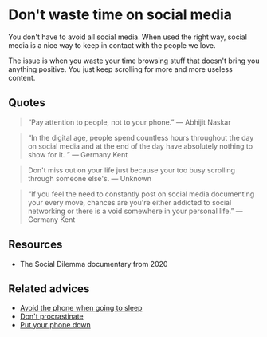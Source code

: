 # Don't waste time on social media

You don't have to avoid all social media. When used the right way, social media is a nice way to keep in contact with the people we love.

The issue is when you waste your time browsing stuff that doesn't bring you anything positive. You just keep scrolling for more and more useless content.

## Quotes

> “Pay attention to people, not to your phone.” ― Abhijit Naskar

> “In the digital age, people spend countless hours throughout the day on social media and at the end of the day have absolutely nothing to show for it. ” ― Germany Kent

> Don't miss out on your life just because your too busy scrolling through someone else's. ― Unknown

> “If you feel the need to constantly post on social media documenting your every move, chances are you're either addicted to social networking or there is a void somewhere in your personal life.” ― Germany Kent

## Resources

- The Social Dilemma documentary from 2020

## Related advices

- [Avoid the phone when going to sleep](../Avoid%20the%20phone%20when%20going%20to%20sleep/index.md)
- [Don't procrastinate](../Don't%20procrastinate/index.md)
- [Put your phone down](../Put%20your%20phone%20down/index.md)
<br/>
